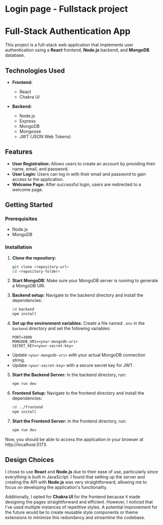 # Login page - Fullstack project

# Full-Stack Authentication App

This project is a full-stack web application that implements user authentication using a **React** frontend, **Node.js** backend, and **MongoDB** database. 

## Technologies Used

- **Frontend:**
  - React
  - Chakra UI

- **Backend:**
  - Node.js
  - Express
  - MongoDB
  - Mongoose
  - JWT (JSON Web Tokens)

## Features

- **User Registration:** Allows users to create an account by providing their name, email, and password.
- **User Login:** Users can log in with their email and password to gain access to the application.
- **Welcome Page:** After successful login, users are redirected to a welcome page.

## Getting Started

### Prerequisites

- Node.js
- MongoDB

### Installation

1. **Clone the repository:**
    ```bash
    git clone <repository-url>
    cd <repository-folder>

2. **Start MongoDB:**
  Make sure your MongoDB server is running to generate a MongoDB URI.

3. **Backend setup:**
  Navigate to the backend directory and install the dependencies:

    ```bash
    cd backend
    npm install

4. **Set up the environment variables**:
  Create a file named `.env` in the `backend` directory and set the following variables:
    ```plaintext
    PORT=3000
    MONGODB_URI=<your-mongodb-uri>
    SECRET_KEY=<your-secret-key>

- Update `<your-mongodb-uri>` with your actual MongoDB connection string.
- Update `<your-secret-key>` with a secure secret key for JWT.

5. **Start the Backend Server:**
  In the backend directory, run:
    ```bash 
    npm run dev 

6. **Frontend Setup:**
  Navigate to the frontend directory and install the dependencies:
    ```bash 
    cd ../frontend
    npm install

7. **Start the Frontend Server:**
  In the frontend directory, run:
    ```bash 
    npm run dev

Now, you should be able to access the application in your browser at http://localhost:5173.



## Design Choices

I chose to use **React** and **Node.js** due to their ease of use, particularly since everything is built in JavaScript. I found that setting up the server and creating the API with **Node.js** was very straightforward, allowing me to focus on developing the application's functionality.

Additionally, I opted for **Chakra UI** for the frontend because it made designing the pages straightforward and efficient. However, I noticed that I've used multiple instances of repetitive styles. A potential improvement for the future would be to create reusable style components or theme extensions to minimize this redundancy and streamline the codebase.
